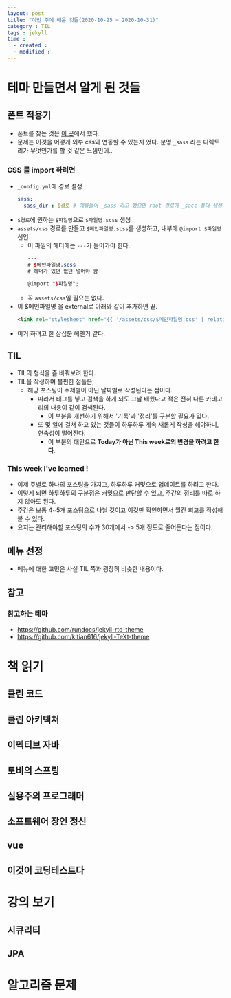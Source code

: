```yaml
---
layout: post
title: "이번 주에 배운 것들(2020-10-25 ~ 2020-10-31)"
category : TIL
tags : jekyll
time :
  - created : 
  - modified : 
---
```


# 테마 만들면서 알게 된 것들


## 폰트 적용기
- 폰트를 찾는 것은 [이 곳](https://noonnu.cc/font_page/324)에서 했다.
- 문제는 이것을 어떻게 외부 css와 연동할 수 있는지 였다. 분명 `_sass` 라는 디렉토리가 무엇인가를 할 것 같은 느낌인데..

### CSS 를 import 하려면
- `_config.yml`에 경로 설정
  ```yml
  sass:
    sass_dir : $경로 # 예를들어 _sass 라고 했으면 root 경로에 _sacc 폴더 생성
  ```
- `$경로`에 원하는 `$파일명`으로 `$파일명.scss` 생성
- `assets/css` 경로를 만들고 `$메인파일명.scss`를 생성하고, 내부에 `@import $파일명` 선언
  - 이 파일의 헤더에는 `---`가 들어가야 한다.
    ```scss
    ---
    # $메인파일명.scss
    # 헤더가 있던 없던 넣어야 함
    ---
    @import "$파일명";
    ```
  - 꼭 `assets/css`일 필요는 없다.
- 이 $메인파일명 을 external로 아래와 같이 추가하면 끝.
  ```html
  <link rel="stylesheet" href="{{ '/assets/css/$메인파일명.css' | relative_url }}">
  ```
- 이거 하려고 한 삼십분 헤멘거 같다.


## TIL
- TIL의 형식을 좀 바꿔보려 한다.
- TIL을 작성하며 불편한 점들은,
  - 해당 포스팅이 주제별이 아닌 날짜별로 작성된다는 점이다.
    - 따라서 태그를 넣고 검색을 하게 되도 그날 배웠다고 적은 전혀 다른 카테고리의 내용이 같이 검색된다.
      - 이 부분을 개선하기 위해서 '기록'과 '정리'를 구분할 필요가 있다.
    - 또 몇 일에 걸쳐 하고 있는 것들이 하루하루 계속 새롭게 작성을 해야하니, 연속성이 떨어진다.
      - 이 부분의 대안으로 **Today가 아닌 This week로의 변경을 하려고 한다.**

### This week I've learned !
- 이제 주별로 하나의 포스팅을 가지고, 하루하루 커밋으로 업데이트를 하려고 한다. 
- 이렇게 되면 하루하루의 구분점은 커밋으로 판단할 수 있고, 주간의 정리를 따로 하지 않아도 된다.
- 주간은 보통 4~5개 포스팅으로 나뉠 것이고 이것만 확인하면서 월간 회고를 작성해 볼 수 있다.
- 요지는 관리해야할 포스팅의 수가 30개에서 -> 5개 정도로 줄어든다는 점이다.


## 메뉴 선정
- 메뉴에 대한 고민은 사실 TIL 쪽과 굉장히 비슷한 내용이다.


## 참고

### 참고하는 테마
- https://github.com/rundocs/jekyll-rtd-theme
- https://github.com/kitian616/jekyll-TeXt-theme


# 책 읽기

## 클린 코드
## 클린 아키텍쳐
## 이펙티브 자바
## 토비의 스프링
## 실용주의 프로그래머
## 소프트웨어 장인 정신
## vue 
## 이것이 코딩테스트다

# 강의 보기

## 시큐리티
## JPA

# 알고리즘 문제

